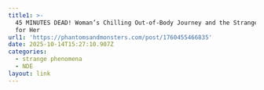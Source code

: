 ```yaml
---
title1: >-
  45 MINUTES DEAD! Woman’s Chilling Out-of-Body Journey and the Stranger Waiting
  for Her 
url1: 'https://phantomsandmonsters.com/post/1760455466835'
date: 2025-10-14T15:27:10.907Z
categories:
  - strange phenomena
  - NDE
layout: link
---
```


